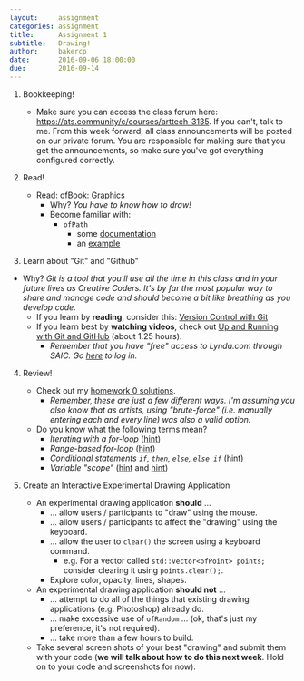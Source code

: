 ```yaml
---
layout:     assignment
categories: assignment
title:      Assignment 1
subtitle:   Drawing!
author:     bakercp
date:       2016-09-06 18:00:00
due:        2016-09-14
---
```


1. Bookkeeping!
    - Make sure you can access the class forum here: https://ats.community/c/courses/arttech-3135.  If you can't, talk to me.  From this week forward, all class announcements will be posted on our private forum.  You are responsible for making sure that you get the announcements, so make sure you've got everything configured correctly.

2. Read!
    - Read: ofBook: [Graphics](http://openframeworks.cc/ofBook/chapters/intro_to_graphics.html)
        - Why? _You have to know how to draw!_
        - Become familiar with:
          - `ofPath`
            - some [documentation](http://openframeworks.cc/documentation/graphics/ofPath/)
            - an [example](https://github.com/openframeworks/openFrameworks/tree/master/examples/graphics/polygonExample)
3. Learn about "Git" and "Github"
  - Why? _Git is a tool that you'll use all the time in this class and in your future lives as Creative Coders. It's by far the most popular way to share and manage code and should become a bit like breathing as you develop code._
    - If you learn by **reading**, consider this: [Version Control with Git](http://openframeworks.cc/ofBook/chapters/version_control_with_git.html)
    - If you learn best by **watching videos**, check out [Up and Running with Git and GitHub](https://www.lynda.com/Git-tutorials/Up-Running-Git-GitHub/409275-2.html) (about 1.25 hours).
      - _Remember that you have "free" access to Lynda.com through SAIC. Go [here](http://www.saic.edu/academics/computing/lyndaonlinesoftwaretraining/) to log in._

4. Review!
    - Check out my [homework 0 solutions](https://github.com/SAIC-ATS/ARTTECH-3135/tree/master/Assignment_0).
      - _Remember, these are just a few different ways.  I'm assuming you also know that as artists, using "brute-force" (i.e. manually entering each and every line) was also a valid option._
    - Do you know what the following terms mean?
      - _Iterating with a for-loop_ ([hint](https://www.lynda.com/C-tutorials/Iterating/182674/366536-4.html))
      - _Range-based for-loop_ ([hint](https://www.lynda.com/C-tutorials/Using-range-based-loop/182674/366537-4.html))
      - _Conditional statements `if`, `then`, `else`, `else if`_ ([hint](https://www.lynda.com/C-tutorials/Conditionals/182674/366533-4.html))
      - _Variable "scope"_ ([hint](https://www.youtube.com/watch?v=qz_W4wlP-cg) and [hint](http://www.tutorialspoint.com/cplusplus/cpp_variable_scope.htm)) 

5. Create an Interactive Experimental Drawing Application
    - An experimental drawing application **should** ...
      - ... allow users / participants to "draw" using the mouse.
      - ... allow users / participants to affect the "drawing" using the keyboard.
      - ... allow the user to `clear()` the screen using a keyboard command.
        - e.g. For a vector called `std::vector<ofPoint> points;` consider clearing it using `points.clear();`.
      - Explore color, opacity, lines, shapes.
    - An experimental drawing application **should not** ...
      - ... attempt to do all of the things that existing drawing applications (e.g. Photoshop) already do.
      - ... make excessive use of `ofRandom` ... (ok, that's just my preference, it's not required).
      - ... take more than a few hours to build.
    - Take several screen shots of your best "drawing" and submit them with your code (**we will talk about how to do this next week**. Hold on to your code and screenshots for now).